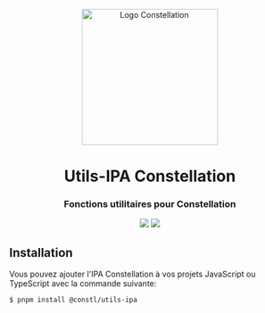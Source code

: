 <p align="center">
  <a href="https://docu.réseau-constellation.ca" title="Constellation">
    <img src="https://docu.xn--rseau-constellation-bzb.ca/logo.svg" alt="Logo Constellation" width="244" />
  </a>
</p>
<h1 align="center">Utils-IPA Constellation</h1>
<h3 align="center">Fonctions utilitaires pour Constellation</h3>

<p align="center">
  <a href="https://github.com/reseau-constellation/utils-ipa/actions/workflows/tests.yml"><img src="https://github.com/reseau-constellation/utils-ipa/actions/workflows/tests.yml/badge.svg"></a>
  <a href="https://codecov.io/gh/reseau-constellation/utils-ipa" >
 <img src="https://codecov.io/gh/reseau-constellation/utils-ipa/branch/main/graph/badge.svg?token=àCopierPlusTard"/>
 </a>
  <br>
</p>


## Installation
Vous pouvez ajouter l'IPA Constellation à vos projets JavaScript ou TypeScript
avec la commande suivante:

```sh
$ pnpm install @constl/utils-ipa
```

